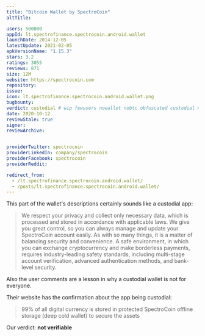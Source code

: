 ```yaml
---
title: "Bitcoin Wallet by SpectroCoin"
altTitle: 

users: 500000
appId: lt.spectrofinance.spectrocoin.android.wallet
launchDate: 2014-12-05
latestUpdate: 2021-02-05
apkVersionName: "1.15.3"
stars: 3.2
ratings: 3055
reviews: 871
size: 12M
website: https://spectrocoin.com
repository: 
issue: 
icon: lt.spectrofinance.spectrocoin.android.wallet.png
bugbounty: 
verdict: custodial # wip fewusers nowallet nobtc obfuscated custodial nosource nonverifiable reproducible bounty defunct
date: 2020-10-12
reviewStale: true
signer: 
reviewArchive:


providerTwitter: spectrocoin
providerLinkedIn: company/spectrocoin
providerFacebook: spectrocoin
providerReddit: 

redirect_from:
  - /lt.spectrofinance.spectrocoin.android.wallet/
  - /posts/lt.spectrofinance.spectrocoin.android.wallet/
---
```



This part of the wallet's descriptions certainly sounds like a custodial app:

> We respect your privacy and collect only necessary data, which is processed and stored in accordance with applicable laws. We give you great control, so you can always manage and update your SpectroCoin account easily. As with so many things, it is a matter of balancing security and convenience. A safe environment, in which you can exchange cryptocurrency and make borderless payments, requires industry-leading safety standards, including multi-stage account verification, advanced authentication methods, and bank-level security.

Also the user comments are a lesson in why a custodial wallet is not for everyone.

Their website has the confirmation about the app being custodial:

> 99% of all digital currency is stored in protected SpectroCoin offline storage
(deep cold wallet) to secure the assets

Our verdict: **not verifiable**
